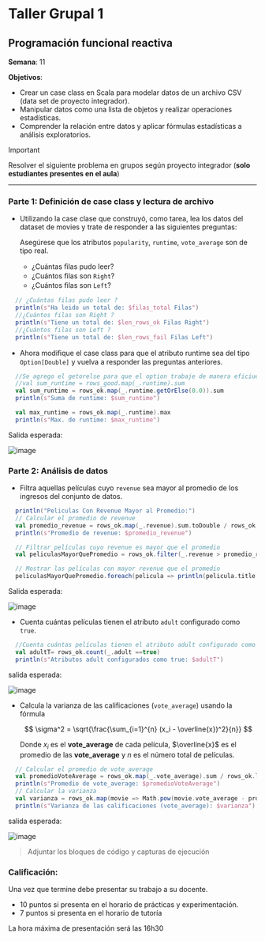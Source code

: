 # Taller Grupal  1
## Programación funcional reactiva

**Semana**: 11

**Objetivos**:

- Crear un case class en Scala para modelar datos de un archivo CSV (data set de proyecto integrador).
- Manipular datos como una lista de objetos y realizar operaciones estadísticas.
- Comprender la relación entre datos y aplicar fórmulas estadísticas a análisis exploratorios.

> [!IMPORTANT]
> Resolver el siguiente problema en grupos según proyecto integrador (**solo estudiantes presentes en el aula**)

***



### Parte 1: Definición de case class y lectura de archivo

- Utilizando la case clase que construyó, como tarea, lea los datos del dataset de movies y trate de responder a las siguientes preguntas:

  Asegúrese que los atributos `popularity`, `runtime`, `vote_average` son de tipo real.

  - ¿Cuántas ﬁlas pudo leer?
  - ¿Cuántos ﬁlas son `Right`?
  - ¿Cuántos ﬁlas son `Left`?

```scala
  // ¿Cuántas filas pudo leer ?
  println(s"Ha leido un total de: $filas_total Filas")
  //¿Cuántos filas son Right ?
  println(s"Tiene un total de: $len_rows_ok Filas Right")
  //¿Cuántos filas son Left ?
  println(s"Tiene un total de: $len_rows_fail Filas Left")
```


- Ahora modiﬁque el case class para que el atributo runtime sea del tipo
`Option[Double]` y vuelva a responder las preguntas anteriores.

```scala
  //Se agrego el getorelse para que el option trabaje de manera eficiuente debido a que en los none no puede sumar por lo tanto generaba un error
  //val sum_runtime = rows_good.map(_.runtime).sum
  val sum_runtime = rows_ok.map(_.runtime.getOrElse(0.0)).sum
  println(s"Suma de runtime: $sum_runtime")

  val max_runtime = rows_ok.map(_.runtime).max
  println(s"Max. de runtime: $max_runtime")
```

Salida esperada:

![image](https://github.com/user-attachments/assets/cee61dd7-ce03-4aef-90f8-65991f211c9c)


### Parte 2: Análisis de datos

- Filtra aquellas películas cuyo `revenue` sea mayor al promedio de los ingresos del conjunto de datos.

```scala
  println("Peliculas Con Revenue Mayor al Promedio:")
  // Calcular el promedio de revenue
  val promedio_revenue = rows_ok.map(_.revenue).sum.toDouble / rows_ok.length
  println(s"Promedio de revenue: $promedio_revenue")

  // Filtrar películas cuyo revenue es mayor que el promedio
  val peliculasMayorQuePromedio = rows_ok.filter(_.revenue > promedio_revenue).take(5)

  // Mostrar las películas con mayor revenue que el promedio
  peliculasMayorQuePromedio.foreach(pelicula => println(pelicula.title + " - Revenue: " + pelicula.revenue))

```

Salida esperada:

![image](https://github.com/user-attachments/assets/d4489311-f664-4192-9f4a-ae1f94b74bec)



- Cuenta cuántas películas tienen el atributo `adult` configurado como `true`.

```scala
  //Cuenta cuántas películas tienen el atributo adult configurado como true.
  val adultT= rows_ok.count(_.adult ==true)
  println(s"Atributos adult configurados como true: $adultT")

```

salida esperada:

![image](https://github.com/user-attachments/assets/4e448b80-9504-4653-9780-481f97b9c042)


- Calcula la varianza de las calificaciones (`vote_average`) usando la fórmula

  $$
  \sigma^2 = \sqrt{\frac{\sum_{i=1}^{n} (x_i - \overline{x})^2}{n}}
  $$

  Donde $x_i$ es el **vote_average** de cada película, $\overline{x}$ es el promedio de las **vote_average** y $n$ es el número total de películas.

```scala
  // Calcular el promedio de vote_average
  val promedioVoteAverage = rows_ok.map(_.vote_average).sum / rows_ok.length
  println(s"Promedio de vote_average: $promedioVoteAverage")
  // Calcular la varianza
  val varianza = rows_ok.map(movie => Math.pow(movie.vote_average - promedioVoteAverage, 2)).sum / rows_ok.length
  println(s"Varianza de las calificaciones (vote_average): $varianza")
```

salida esperada:

![image](https://github.com/user-attachments/assets/f82bfc12-78f6-42a2-a908-043f0ea06aff)


> Adjuntar los bloques de código y capturas de ejecución

### Calificación:

Una vez que termine debe presentar su trabajo a su docente.

- 10 puntos si presenta en el horario de prácticas y experimentación.
- 7 puntos si presenta en el horario de tutoría

La hora máxima de presentación será las 16h30

